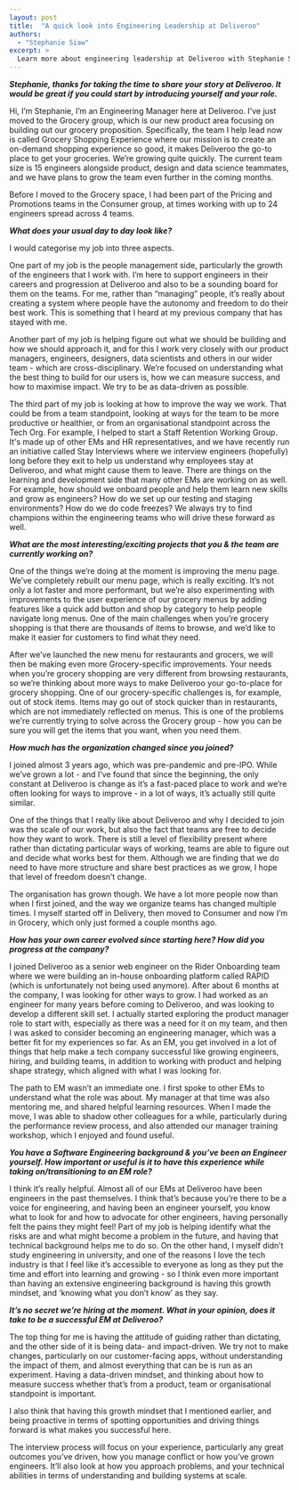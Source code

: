 ```yaml
---
layout: post
title:  "A quick look into Engineering Leadership at Deliveroo"
authors:
  - "Stephanie Siaw"
excerpt: >
  Learn more about engineering leadership at Deliveroo with Stephanie Siaw, Engineering Manager.
---
```


***Stephanie, thanks for taking the time to share your story at Deliveroo. It would be great if you could start by introducing yourself and your role.***

Hi, I’m Stephanie, I’m an Engineering Manager here at Deliveroo. I’ve just moved to the Grocery group, which is our new product area focusing on building out our grocery proposition. Specifically, the team I help lead now is called Grocery Shopping Experience where our mission is to create an on-demand shopping experience so good, it makes Deliveroo the go-to place to get your groceries. We’re growing quite quickly. The current team size is 15 engineers alongside product, design and data science teammates, and we have plans to grow the team even further in the coming months.

Before I moved to the Grocery space, I had been part of the Pricing and Promotions teams in the Consumer group, at times working with up to 24 engineers spread across 4 teams.

***What does your usual day to day look like?***

I would categorise my job into three aspects.

One part of my job is the people management side, particularly the growth of the engineers that I work with. I’m here to support engineers in their careers and progression at Deliveroo and also to be a sounding board for them on the teams. For me, rather than “managing” people, it’s really about creating a system where people have the autonomy and freedom to do their best work. This is something that I heard at my previous company that has stayed with me.

Another part of my job is helping figure out what we should be building and how we should approach it, and for this I work very closely with our product managers, engineers, designers, data scientists and others in our wider team - which are cross-disciplinary. We’re focused on understanding what the best thing to build for our users is, how we can measure success, and how to maximise impact. We try to be as data-driven as possible.

The third part of my job is looking at how to improve the way we work. That could be from a team standpoint, looking at ways for the team to be more productive or healthier, or from an organisational standpoint across the Tech Org. For example, I helped to start a Staff Retention Working Group. It's made up of other EMs and HR representatives, and we have recently run an initiative called Stay Interviews where we interview engineers (hopefully) long before they exit to help us understand why employees stay at Deliveroo, and what might cause them to leave. There are things on the learning and development side that many other EMs are working on as well. For example, how should we onboard people and help them learn new skills and grow as engineers? How do we set up our testing and staging environments? How do we do code freezes? We always try to find champions within the engineering teams who will drive these forward as well.

***What are the most interesting/exciting projects that you & the team are currently working on?***

One of the things we’re doing at the moment is improving the menu page. We’ve completely rebuilt our menu page, which is really exciting. It’s not only a lot faster and more performant, but we’re also experimenting with improvements to the user experience of our grocery menus by adding features like a quick add button and shop by category to help people navigate long menus. One of the main challenges when you’re grocery shopping is that there are thousands of items to browse, and we’d like to make it easier for customers to find what they need.

After we’ve launched the new menu for restaurants and grocers, we will then be making even more Grocery-specific improvements. Your needs when you’re grocery shopping are very different from browsing restaurants, so we’re thinking about more ways to make Deliveroo your go-to-place for grocery shopping. One of our grocery-specific challenges is, for example, out of stock items. Items may go out of stock quicker than in restaurants, which are not immediately reflected on menus. This is one of the problems we're currently trying to solve across the Grocery group - how you can be sure you will get the items that you want, when you need them.

***How much has the organization changed since you joined?***

I joined almost 3 years ago, which was pre-pandemic and pre-IPO. While we’ve grown a lot - and I’ve found that since the beginning, the only constant at Deliveroo is change as it’s a fast-paced place to work and we’re often looking for ways to improve - in a lot of ways, it’s actually still quite similar.

One of the things that I really like about Deliveroo and why I decided to join was the scale of our work, but also the fact that teams are free to decide how they want to work. There is still a level of flexibility present where rather than dictating particular ways of working, teams are able to figure out and decide what works best for them. Although we are finding that we do need to have more structure and share best practices as we grow, I hope that level of freedom doesn’t change.

The organisation has grown though. We have a lot more people now than when I first joined, and the way we organize teams has changed multiple times. I myself started off in Delivery, then moved to Consumer and now I’m in Grocery, which only just formed a couple months ago.

***How has your own career evolved since starting here? How did you progress at the company?***

I joined Deliveroo as a senior web engineer on the Rider Onboarding team where we were building an in-house onboarding platform called RAPID (which is unfortunately not being used anymore). After about 6 months at the company, I was looking for other ways to grow. I had worked as an engineer for many years before coming to Deliveroo, and was looking to develop a different skill set. I actually started exploring the product manager role to start with, especially as there was a need for it on my team, and then I was asked to consider becoming an engineering manager, which was a better fit for my experiences so far. As an EM, you get involved in a lot of things that help make a tech company successful like growing engineers, hiring, and building teams, in addition to working with product and helping shape strategy, which aligned with what I was looking for.

The path to EM wasn’t an immediate one. I first spoke to other EMs to understand what the role was about. My manager at that time was also mentoring me, and shared helpful learning resources. When I made the move, I was able to shadow other colleagues for a while, particularly during the performance review process, and also attended our manager training workshop, which I enjoyed and found useful.

***You have a Software Engineering background & you’ve been an Engineer yourself. How important or useful is it to have this experience while taking on/transitioning to an EM role?***

I think it’s really helpful. Almost all of our EMs at Deliveroo have been engineers in the past themselves. I think that’s because you’re there to be a voice for engineering, and having been an engineer yourself, you know what to look for and how to advocate for other engineers, having personally felt the pains they might feel! Part of my job is helping identify what the risks are and what might become a problem in the future, and having that technical background helps me to do so. On the other hand, I myself didn’t study engineering in university, and one of the reasons I love the tech industry is that I feel like it’s accessible to everyone as long as they put the time and effort into learning and growing - so I think even more important than having an extensive engineering background is having this growth mindset, and ‘knowing what you don’t know’ as they say.

***It’s no secret we’re hiring at the moment. What in your opinion, does it take to be a successful EM at Deliveroo?***

The top thing for me is having the attitude of guiding rather than dictating, and the other side of it is being data- and impact-driven. We try not to make changes, particularly on our customer-facing apps, without understanding the impact of them, and almost everything that can be is run as an experiment. Having a data-driven mindset, and thinking about how to measure success whether that’s from a product, team or organisational standpoint is important.

I also think that having this growth mindset that I mentioned earlier, and being proactive in terms of spotting opportunities and driving things forward is what makes you successful here.

The interview process will focus on your experience, particularly any great outcomes you’ve driven, how you manage conflict or how you’ve grown engineers. It’ll also look at how you approach problems, and your technical abilities in terms of understanding and building systems at scale.
